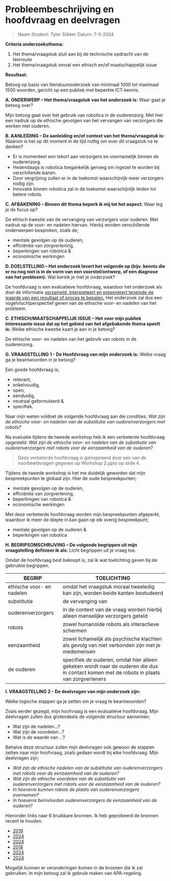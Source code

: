 # Probleembeschrijving en hoofdvraag en deelvragen

> Naam Student: Tyler Slikker Datum: 7-5-2024

**Criteria onderzoeksthema:**

1. Het thema/vraagstuk sluit aan bij de technische opdracht van de leerroute
2. Het thema/vraagstuk omvat een ethisch en/of maatschappelijk issue

**Resultaat:**

Betoog op basis van literatuuronderzoek van minimaal 1000 tot maximaal 1500 woorden, gericht op een publiek met beperkte ICT-kennis.

**A. ONDERWERP – Het thema/vraagstuk van het onderzoek is:**
Waar gaat je betoog over?

Mijn betoog gaat over het gebruik van robotica in de ouderenzorg. Met hier een nadruk op de ethische gevolgen van het vervangen van verzorgers die werken met ouderen.

**B. AANLEIDING – De aanleiding en/of context van het thema/vraagstuk is:**
Waarom is het op dit moment in de tijd nuttig om over dit vraagstuk na te denken?

- Er is momenteel een tekort aan verzorgers en voornamelijk binnen de ouderenzorg.
- Hedendaags is robotica toegankelijk genoeg om ingezet te worden bij verschillende banen.
- Door vergrijzing zullen er in de toekomst waarschijnlijk meer verzorgers nodig zijn.
- Innovatie binnen robotica zal in de toekomst waarschijnlijk leiden tot betere robots.

**C. AFBAKENING – Binnen dit thema beperk ik mij tot het aspect:**
Waar leg je de focus op?

De ethisch kwestie van de vervanging van verzorgers voor ouderen. Met nadruk op de voor- en nadelen hiervan. Hierbij worden verschillende onderwerpen besproken, zoals de;

- mentale gevolgen op de ouderen,
- efficiëntie van zorgverlening,
- beperkingen van robotica &
- economische werkingen

**D. DOELSTELLING – Het onderzoek levert het volgende op (bijv. kennis die er nu nog niet is in de vorm van een voorstel/ontwerp, of een diagnose van het probleem):**
Wat bereik je met je onderzoek?

De hoofdvraag is een evaluatieve hoofdvraag, waardoor het onderzoek als doel de informatie [verzameld, interpreteert en presenteert teneinde de waarde van een resultaat of proces te bepalen.](https://nl.wikipedia.org/wiki/Evaluatie) Het onderzoek zal dus een vogelvluchtperspectief geven van de ethische voor- en nadelen van het probleem.

**C. ETHISCH/MAATSCHAPPELIJK ISSUE – Het voor mijn publiek interessante issue dat op het gebied van het afgebakende thema speelt is:**
Welke ethische kwestie kaart je aan in je betoog?

De ethische voor- en nadelen van het gebruik van robots in de ouderenzorg.

**G. VRAAGSTELLING 1 - De Hoofdvraag van mijn onderzoek is:**
Welke vraag ga je beantwoorden in je betoog?

Een goede hoofdvraag is;

- relevant,
- enkelvoudig,
- open,
- eenduidig,
- neutraal geformuleerd &
- specifiek.

Naar mijn weten voldoet de volgende hoofdvraag aan die condities:
*Wat zijn de ethische voor- en nadelen van de substitutie van ouderenverzorgers met robots?*

Na evaluatie tijdens de tweede workshop heb ik een verbeterde hoofdvraag opgesteld:
*Wat zijn de ethische voor- en nadelen van de substitutie van ouderenverzorgers met robots voor de eenzaamheid van de ouderen?*

> Deze verbeterde hoofdvraag is geïnspireerd door een van de voorbeeldvragen gegeven op Workshop 2.pptx op slide 4.

Tijdens de tweede workshop is het me duidelijk geworden dat mijn bespreekpunten te globaal zijn. Hier de oude bespreekpunten;

- mentale gevolgen op de ouderen,
- efficiëntie van zorgverlening,
- beperkingen van robotica &
- economische werkingen

Met deze verbeterde hoofdvraag worden mijn bespreekpunten afgeperkt, waardoor ik meer de diepte in kan gaan op elk overig bespreekpunt;

- mentale gevolgen op de ouderen &
- beperkingen van robotica

**H. BEGRIPSOMSCHRIJVING – De volgende begrippen uit mijn vraagstelling definieer ik als:**
Licht begrippen uit je vraag toe.

Omdat de hoofdvraag best beknopt is, zal ik wat toelichting geven bij de gebruikte begrippen.

| BEGRIP | TOELICHTING |
|-|-|
| ethische voor- en nadelen | omdat het vraagstuk moraal tweeledig kan zijn, worden beide kanten bestudeerd |
| substitutie | de vervanging van |
| ouderenverzorgers | in de context van de vraag worden hierbij alleen menselijke verzorgers geteld |
| robots | zowel humanoïde robots als interactieve schermen |
| eenzaamheid | zowel lichamelijk als psychische klachten als gevolg van niet verbonden zijn met je medemensen|
| de ouderen | specifiek *de* ouderen, omdat hier alleen gekeken wordt naar de ouderen die dus in contact komen met de robots in plaats van zorgverleners |

**I. VRAAGSTELLING 2 - De deelvragen van mijn onderzoek zijn:**

Welke logische stappen ga je zetten om je vraag te beantwoorden?

Zoals eerder gezegd, mijn hoofvraag is een evaluatieve hoofdvraag. Mijn deelvragen zullen dus grotendeels de volgende structuur aannemen;

- Wat zijn de nadelen...?
- Wat zijn de voordelen...?
- Wat is de waarde van ...?

Behalve deze structuur zullen mijn deelvragen ook gewoon de stappen zetten naar mijn hoofvraag, zoals gedaan wordt bij elke hoofdvraag.
Mijn deelvragen zijn;

- *Wat zijn de ethische nadelen van de substitutie van ouderenverzorgers met robots voor de eenzaamheid van de ouderen?*
- *Wat zijn de ethische voordelen van de substitutie van ouderenverzorgers met robots voor de eenzaamheid van de ouderen?*
- *In hoeverre kunnen robots de plaats van ouderenverzorgers overnemen?*
- *In hoeverre beïnvloeden ouderenverzorgers de eenzaamheid van de ouderen?*

Hieronder links naar 6 bruikbare bronnen. Ik heb geprobeerd de bronnen recent te houden.

- [2019](https://onlinelibrary.wiley.com/doi/full/10.1111/opn.12239)
- [2024](https://link.springer.com/chapter/10.1007/978-3-031-42576-9_6)
- [2024](https://www.sciencedirect.com/science/article/abs/pii/S1525861024001762)
- [2018](https://digitcult.lim.di.unimi.it/index.php/dc/article/view/54)
- [2024](https://arxiv.org/pdf/2404.14134)
- [2024](https://journals.lww.com/inr/fulltext/2024/03000/aging_with_robots__a_brief_review_on_eldercare.7.aspx)

Mogelijk kunnen er veranderingen komen in de bronnen die ik zal gebruiken. In mijn betoog zal ik gebruik maken van APA-regeling.